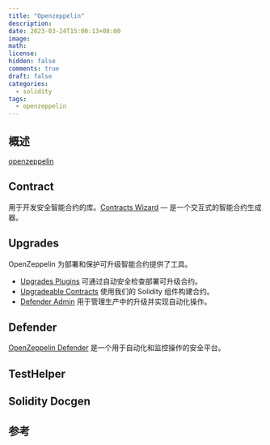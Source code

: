 ```yaml
---
title: "Openzeppelin"
description:
date: 2023-03-24T15:00:13+08:00
image:
math:
license:
hidden: false
comments: true
draft: false
categories:
  - solidity
tags:
  - openzeppelin
---
```


## 概述

[openzeppelin](https://docs.openzeppelin.com/)

## Contract

用于开发安全智能合约的库。[Contracts Wizard](https://wizard.openzeppelin.com/) — 是一个交互式的智能合约生成器。

## Upgrades

OpenZeppelin 为部署和保护可升级智能合约提供了工具。

- [Upgrades Plugins](https://docs.openzeppelin.com/upgrades-plugins/1.x/) 可通过自动安全检查部署可升级合约。
- [Upgradeable Contracts](https://docs.openzeppelin.com/contracts/4.x/upgradeable) 使用我们的 Solidity 组件构建合约。
- [Defender Admin](https://docs.openzeppelin.com/defender/admin#upgrades) 用于管理生产中的升级并实现自动化操作。

## Defender

[OpenZeppelin Defender](https://openzeppelin.com/defender) 是一个用于自动化和监控操作的安全平台。

## TestHelper

## Solidity Docgen

## 参考
